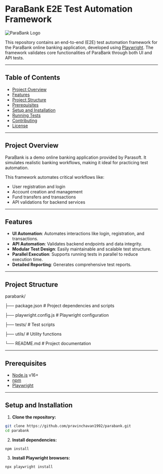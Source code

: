 # ParaBank E2E Test Automation Framework

![ParaBank Logo](https://github.com/parasoft/parabank/raw/master/src/main/webapp/images/logo.png)

This repository contains an end-to-end (E2E) test automation framework for the ParaBank online banking application, developed using [Playwright](https://playwright.dev/). The framework validates core functionalities of ParaBank through both UI and API tests.

---

## Table of Contents

- [Project Overview](#project-overview)
- [Features](#features)
- [Project Structure](#project-structure)
- [Prerequisites](#prerequisites)
- [Setup and Installation](#setup-and-installation)
- [Running Tests](#running-tests)
- [Contributing](#contributing)
- [License](#license)

---

## Project Overview

ParaBank is a demo online banking application provided by Parasoft. It simulates realistic banking workflows, making it ideal for practicing test automation.

This framework automates critical workflows like:

- User registration and login
- Account creation and management
- Fund transfers and transactions
- API validations for backend services

---

## Features

- **UI Automation**: Automates interactions like login, registration, and transactions.
- **API Automation**: Validates backend endpoints and data integrity.
- **Modular Test Design**: Easily maintainable and scalable test structure.
- **Parallel Execution**: Supports running tests in parallel to reduce execution time.
- **Detailed Reporting**: Generates comprehensive test reports.

---

## Project Structure

parabank/

├── package.json # Project dependencies and scripts           

├── playwright.config.js # Playwright configuration

├── tests/ # Test scripts

├── utils/ # Utility functions

└── README.md # Project documentation



---

## Prerequisites

- [Node.js](https://nodejs.org/) v16+
- [npm](https://www.npmjs.com/)
- [Playwright](https://playwright.dev/)

---

## Setup and Installation

1. **Clone the repository:**
```bash
git clone https://github.com/pravinchavan1992/parabank.git
cd parabank
```

2. **Install dependencies:**
```bash
npm install
```

3. **Install Playwright browsers:**
```bash
npx playwright install
```
